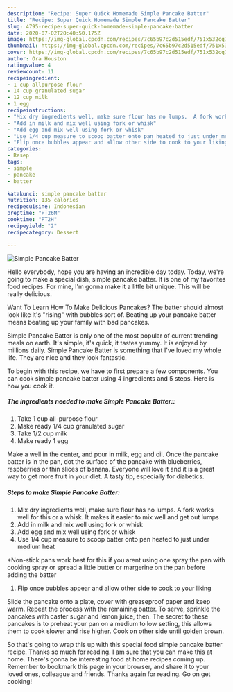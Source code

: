 ```yaml
---
description: "Recipe: Super Quick Homemade Simple Pancake Batter"
title: "Recipe: Super Quick Homemade Simple Pancake Batter"
slug: 4795-recipe-super-quick-homemade-simple-pancake-batter
date: 2020-07-02T20:40:50.175Z
image: https://img-global.cpcdn.com/recipes/7c65b97c2d515edf/751x532cq70/simple-pancake-batter-recipe-main-photo.jpg
thumbnail: https://img-global.cpcdn.com/recipes/7c65b97c2d515edf/751x532cq70/simple-pancake-batter-recipe-main-photo.jpg
cover: https://img-global.cpcdn.com/recipes/7c65b97c2d515edf/751x532cq70/simple-pancake-batter-recipe-main-photo.jpg
author: Ora Houston
ratingvalue: 4
reviewcount: 11
recipeingredient:
- 1 cup allpurpose flour
- 14 cup granulated sugar
- 12 cup milk
- 1 egg
recipeinstructions:
- "Mix dry ingredients well, make sure flour has no lumps.  A fork works well for this or a whisk. It makes it easier to mix well and get out lumps"
- "Add in milk and mix well using fork or whisk"
- "Add egg and mix well using fork or whisk"
- "Use 1/4 cup measure to scoop batter onto pan heated to just under medium heat  *Non-stick pans work best for this if you arent using one spray the pan with cooking spray or spread a little butter or margerine on the pan before adding the batter"
- "Flip once bubbles appear and allow other side to cook to your liking"
categories:
- Resep
tags:
- simple
- pancake
- batter

katakunci: simple pancake batter
nutrition: 135 calories
recipecuisine: Indonesian
preptime: "PT26M"
cooktime: "PT2H"
recipeyield: "2"
recipecategory: Dessert

---
```



![Simple Pancake Batter](https://img-global.cpcdn.com/recipes/7c65b97c2d515edf/751x532cq70/simple-pancake-batter-recipe-main-photo.jpg)

Hello everybody, hope you are having an incredible day today. Today, we're going to make a special dish, simple pancake batter. It is one of my favorites food recipes. For mine, I'm gonna make it a little bit unique. This will be really delicious.

Want To Learn How To Make Delicious Pancakes? The batter should almost look like it&#39;s &#34;rising&#34; with bubbles sort of. Beating up your pancake batter means beating up your family with bad pancakes.

Simple Pancake Batter is only one of the most popular of current trending meals on earth. It's simple, it's quick, it tastes yummy. It is enjoyed by millions daily. Simple Pancake Batter is something that I've loved my whole life. They are nice and they look fantastic.


To begin with this recipe, we have to first prepare a few components. You can cook simple pancake batter using 4 ingredients and 5 steps. Here is how you cook it.

##### The ingredients needed to make Simple Pancake Batter::

1. Take 1 cup all-purpose flour
1. Make ready 1/4 cup granulated sugar
1. Take 1/2 cup milk
1. Make ready 1 egg


Make a well in the center, and pour in milk, egg and oil. Once the pancake batter is in the pan, dot the surface of the pancake with blueberries, raspberries or thin slices of banana. Everyone will love it and it is a great way to get more fruit in your diet. A tasty tip, especially for diabetics. 

##### Steps to make Simple Pancake Batter:

1. Mix dry ingredients well, make sure flour has no lumps.  A fork works well for this or a whisk. It makes it easier to mix well and get out lumps
1. Add in milk and mix well using fork or whisk
1. Add egg and mix well using fork or whisk
1. Use 1/4 cup measure to scoop batter onto pan heated to just under medium heat

*Non-stick pans work best for this if you arent using one spray the pan with cooking spray or spread a little butter or margerine on the pan before adding the batter
1. Flip once bubbles appear and allow other side to cook to your liking


Slide the pancake onto a plate, cover with greaseproof paper and keep warm. Repeat the process with the remaining batter. To serve, sprinkle the pancakes with caster sugar and lemon juice, then. The secret to these pancakes is to preheat your pan on a medium to low setting, this allows them to cook slower and rise higher. Cook on other side until golden brown. 

So that's going to wrap this up with this special food simple pancake batter recipe. Thanks so much for reading. I am sure that you can make this at home. There's gonna be interesting food at home recipes coming up. Remember to bookmark this page in your browser, and share it to your loved ones, colleague and friends. Thanks again for reading. Go on get cooking!

